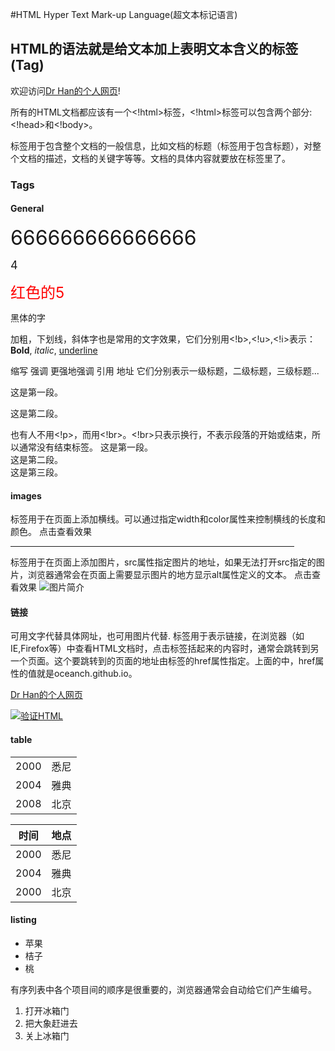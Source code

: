 #HTML
Hyper Text Mark-up Language(超文本标记语言)

<h2>
HTML的语法就是给文本加上表明文本含义的标签(Tag)
</h2>

<html>
  <head>
    <title>第一个Html文档</title>
  </head>
  <body>
    欢迎访问<a href="oceanch.github.io">Dr Han的个人网页</a>!

所有的HTML文档都应该有一个<!html>标签，<!html>标签可以包含两个部分:<!head>和<!body>。
<!head>标签用于包含整个文档的一般信息，比如文档的标题（<!title>标签用于包含标题），对整个文档的描述，文档的关键字等等。文档的具体内容就要放在<!body>标签里了。

<h3>Tags</h3>
<h4>General</h4>

<font size="6">666666666666666 </font>

<font size="4">4</font>

<font color="red" size="5">红色的5</font>

<font face="黑体">黑体的字</font>

加粗，下划线，斜体字也是常用的文字效果，它们分别用<!b>,<!u>,<!i>表示：
<b>Bold</b>, <i>italic</i>,    <u>underline</u>
    
<!abbr>缩写

<!em>强调

<!strong>更强地强调

<!cite>引用

<!address>地址

<!hx> 它们分别表示一级标题，二级标题，三级标题...

<p>这是第一段。</p>
<p>这是第二段。</p>

也有人不用<!p>，而用<!br>。<!br>只表示换行，不表示段落的开始或结束，所以通常没有结束标签。
这是第一段。<br>
这是第二段。<br />
这是第三段。

<h4>images</h4>
<!hr>标签用于在页面上添加横线。可以通过指定width和color属性来控制横线的长度和颜色。
点击查看效果
<hr width="90%" color="red" />
<!img>标签用于在页面上添加图片，src属性指定图片的地址，如果无法打开src指定的图片，浏览器通常会在页面上需要显示图片的地方显示alt属性定义的文本。
点击查看效果
<img src="http://www.w3.org/Icons/valid-xhtml10" alt="图片简介" />

<h4>链接</h4>
可用文字代替具体网址，也可用图片代替. <!a>标签用于表示链接，在浏览器（如IE,Firefox等）中查看HTML文档时，点击<!a>标签括起来的内容时，通常会跳转到另一个页面。这个要跳转到的页面的地址由<!a>标签的href属性指定。上面的<!a href="oceanch.github.io">中，href属性的值就是oceanch.github.io。

<a href="oceanch.github.io">Dr Han的个人网页</a>

<a href="http://validator.w3.org"><img src="http://www.w3.org/Icons/valid-xhtml10" alt="验证HTML" /></a>

<h4>table</h4>
<table>
  <tr>
    <td>2000</td><td>悉尼</td>
  </tr>
  <tr>
    <td>2004</td><td>雅典</td>
  </tr>
  <tr>
    <td>2008</td><td>北京</td>
  </tr>
</table>

<table>
  <thead>
    <tr><th>时间</th><th>地点</th></tr>
  </thead>
  <tbody>
    <tr><td>2000</td><td>悉尼</td></tr>
    <tr><td>2004</td><td>雅典</td></tr>
    <tr><td>2000</td><td>北京</td></tr>
  </tbody>
</table>

<h4>listing</h4>
<ul>
  <li>苹果</li>
  <li>桔子</li>
  <li>桃</li>
</ul>
有序列表中各个项目间的顺序是很重要的，浏览器通常会自动给它们产生编号。

<ol>
  <li>打开冰箱门</li>
  <li>把大象赶进去</li>
  <li>关上冰箱门</li>
</ol>


</body>

  
</html>

